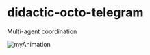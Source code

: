 # didactic-octo-telegram
Multi-agent coordination

![myAnimation](https://user-images.githubusercontent.com/24938569/144287206-6bafa720-38f8-49f6-a938-49988cde4e90.gif)
